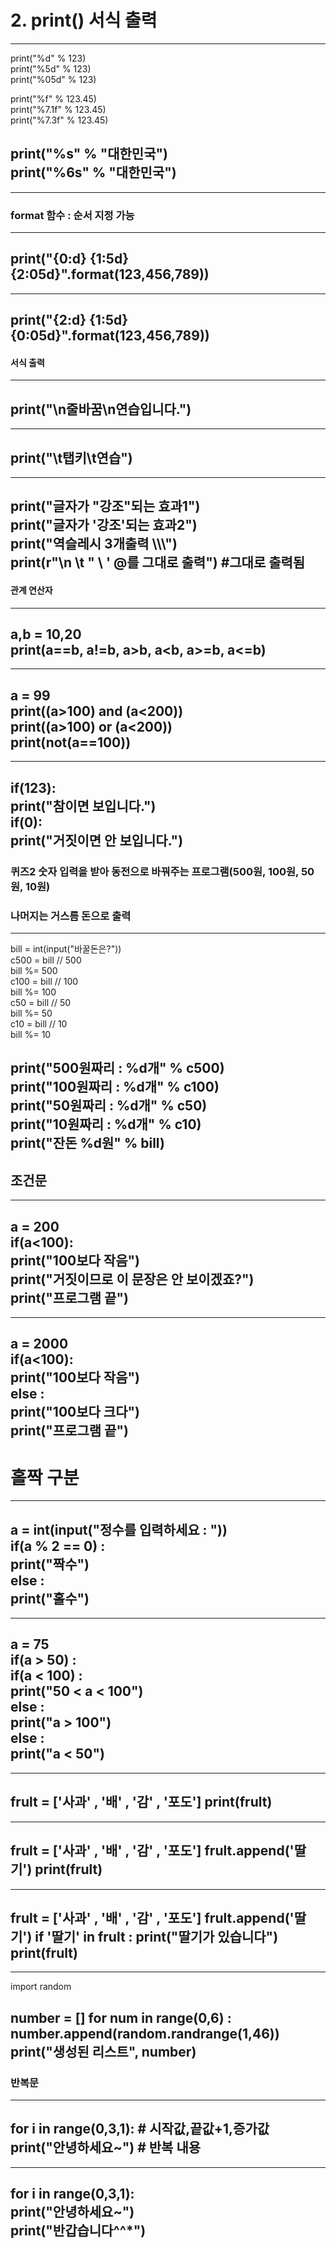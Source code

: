 # 2. print() 서식 출력

---
print("%d" % 123)  
print("%5d" % 123)  
print("%05d" % 123)  

print("%f" % 123.45)  
print("%7.1f" % 123.45)  
print("%7.3f" % 123.45)  

print("%s" % "대한민국")  
print("%6s" % "대한민국")  
---

---

### format 함수 : 순서 지정 가능 

---
print("{0:d} {1:5d} {2:05d}".format(123,456,789))  
---

---
print("{2:d} {1:5d} {0:05d}".format(123,456,789))  
---

#### 서식 출력

---
print("\n줄바꿈\n연습입니다.")  
---

---
print("\t탭키\t연습")  
---

---
print("글자가 \"강조\"되는 효과1")  
print("글자가 \'강조\'되는 효과2")  
print("역슬레시 3개출력 \\\\\\")  
print(r"\n \t \" \\ \' @를 그대로 출력") #그대로 출력됨  
---

#### 관계 연산자

---
a,b = 10,20  
print(a==b, a!=b, a>b, a<b, a>=b, a<=b)  
---

---
a = 99  
print((a>100) and (a<200))  
print((a>100) or (a<200))  
print(not(a==100))  
---

---
if(123):  
  print("참이면 보입니다.")  
if(0):  
  print("거짓이면 안 보입니다.")  
---

### 퀴즈2 숫자 입력을 받아 동전으로 바꿔주는 프로그램(500원, 100원, 50원, 10원)  
### 나머지는 거스름 돈으로 출력

---
bill = int(input("바꿀돈은?"))  
c500 = bill // 500  
bill %= 500  
c100 = bill // 100  
bill %= 100  
c50 = bill // 50  
bill %= 50  
c10 = bill // 10  
bill %= 10  

print("500원짜리 : %d개" % c500)  
print("100원짜리 : %d개" % c100)  
print("50원짜리 : %d개" % c50)  
print("10원짜리 : %d개" % c10)  
print("잔돈 %d원" % bill)  
---

## 조건문  

---
a = 200  
if(a<100):  
  print("100보다 작음")  
  print("거짓이므로 이 문장은 안 보이겠죠?")  
print("프로그램 끝")  
---

---
a = 2000  
if(a<100):  
  print("100보다 작음")  
else :  
  print("100보다 크다")  
print("프로그램 끝")  
---

# 홀짝 구분

---
a = int(input("정수를 입력하세요 : "))  
if(a % 2 == 0) :  
  print("짝수")  
else :    
  print("홀수") 
---

---
a = 75  
if(a > 50) :  
  if(a < 100) :  
    print("50 < a < 100")  
  else :  
    print("a > 100")  
else :  
  print("a < 50")  
---

---
frult = ['사과' , '배' , '감' , '포도']
print(frult)
---

---
frult = ['사과' , '배' , '감' , '포도']
frult.append('딸기')
print(frult)
---

---
frult = ['사과' , '배' , '감' , '포도']
frult.append('딸기')
if '딸기' in frult :
  print("딸기가 있습니다")
print(frult)
---

---
import random

number = []
for num in range(0,6) :
  number.append(random.randrange(1,46))
print("생성된 리스트", number)
---

### 반복문

---
for i in range(0,3,1): # 시작값,끝값+1,증가값  
  print("안녕하세요~") # 반복 내용
---

---
for i in range(0,3,1):  
  print("안녕하세요~")  
print("반갑습니다^^*")  
---
